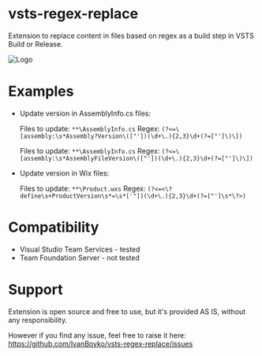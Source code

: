 # vsts-regex-replace

Extension to replace content in files based on regex as a build step in VSTS Build or Release.

![Logo](https://raw.githubusercontent.com/IvanBoyko/vsts-regex-replace/master/images/icon_64.png)


# Examples

- Update version in AssemblyInfo.cs files:

	Files to update: `**\AssemblyInfo.cs`
	Regex: `(?<=\[assembly:\s*Assembly?Version\(["'])(\d+\.){2,3}\d+(?=["']\)\])`

	Files to update: `**\AssemblyInfo.cs`
	Regex: `(?<=\[assembly:\s*AssemblyFileVersion\(["'])(\d+\.){2,3}\d+(?=["']\)\])`

- Update version in Wix files:

	Files to update: `**\Product.wxs`
	Regex: `(?<=<\?define\s+ProductVersion\s*=\s*['"])(\d+\.){2,3}\d+(?=["']\s*\?>)`


# Compatibility

* Visual Studio Team Services - tested
* Team Foundation Server - not tested


# Support

Extension is open source and free to use, but it's provided AS IS, without any responsibility.

However if you find any issue, feel free to raise it here:
https://github.com/IvanBoyko/vsts-regex-replace/issues
